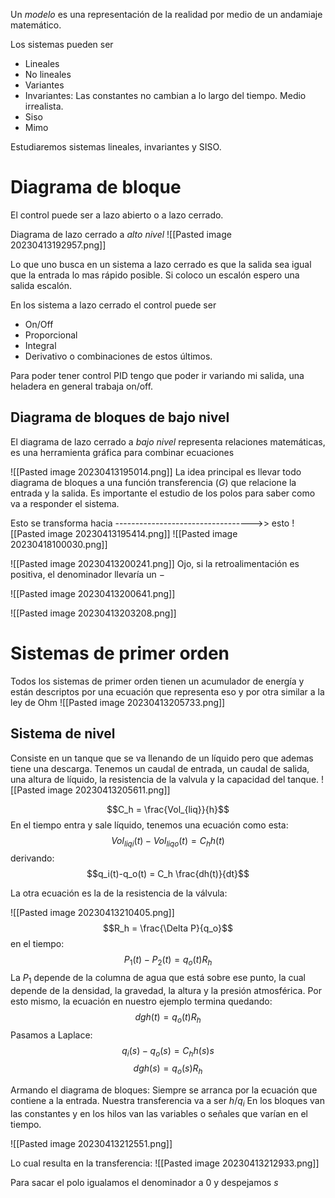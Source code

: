 
Un *modelo* es una representación de la realidad por medio de un andamiaje matemático.

Los sistemas pueden ser
- Lineales
- No lineales
- Variantes
- Invariantes: Las constantes no cambian a lo largo del tiempo. Medio irrealista.
- Siso
- Mimo

Estudiaremos sistemas lineales, invariantes y SISO.

# Diagrama de bloque

El control puede ser a lazo abierto o a lazo cerrado.

Diagrama de lazo cerrado a *alto nivel*
![[Pasted image 20230413192957.png]]

Lo que uno busca en un sistema a lazo cerrado es que la salida sea igual que la entrada lo mas rápido posible. Si coloco un escalón espero una salida escalón.

En los sistema a lazo cerrado el control puede ser
- On/Off
- Proporcional
- Integral
- Derivativo
o combinaciones de estos últimos.

Para poder tener control PID tengo que poder ir variando mi salida, una heladera en general trabaja on/off.

## Diagrama de bloques de bajo nivel

El diagrama de lazo cerrado a *bajo nivel* representa relaciones matemáticas, es una herramienta gráfica para combinar ecuaciones

![[Pasted image 20230413195014.png]]
La idea principal es llevar todo diagrama de bloques a una función transferencia ($G$) que relacione la entrada y la salida. Es importante el estudio de los polos para saber como va a responder el sistema.


Esto se transforma hacia ---------------------------------->> esto
![[Pasted image 20230413195414.png]]
![[Pasted image 20230418100030.png]]

![[Pasted image 20230413200241.png]]
Ojo, si la retroalimentación es positiva, el denominador llevaría un $-$

![[Pasted image 20230413200641.png]]

![[Pasted image 20230413203208.png]]

# Sistemas de primer orden

Todos los sistemas de primer orden tienen un acumulador de energía y están descriptos por una ecuación que representa eso y por otra similar a la ley de Ohm
![[Pasted image 20230413205733.png]]

## Sistema de nivel

Consiste en un tanque que se va llenando de un líquido pero que ademas tiene una descarga. Tenemos un caudal de entrada, un caudal de salida, una altura de líquido, la resistencia de la valvula y la capacidad del tanque.
![[Pasted image 20230413205611.png]]

$$C_h = \frac{Vol_{liq}}{h}$$
En el tiempo entra y sale líquido, tenemos una ecuación como esta:
$$Vol_{liqi}(t) - Vol_{liqo}(t) = C_hh(t)$$
derivando:
$$q_i(t)-q_o(t) = C_h \frac{dh(t)}{dt}$$

 
 

 La otra ecuación es la de la resistencia de la válvula:
 
 ![[Pasted image 20230413210405.png]]
 $$R_h = \frac{\Delta P}{q_o}$$
 en el tiempo: $$P_1(t) - P_2(t) = q_o(t)R_h$$
 La $P_1$ depende de la columna de agua que está sobre ese punto, la cual depende de la densidad, la gravedad, la altura y la presión atmosférica. Por esto mismo, la ecuación en nuestro ejemplo termina quedando: $$dgh(t) = q_o(t)R_h$$
 Pasamos a Laplace:
$$q_i(s)-q_o(s) = C_h h(s)s$$
$$dgh(s) = q_o(s)R_h$$

Armando el diagrama de bloques:
Siempre se arranca por la ecuación que contiene a la entrada. Nuestra transferencia va a ser $h/q_i$
En los bloques van las constantes y en los hilos van las variables o señales que varían en el tiempo.

![[Pasted image 20230413212551.png]]

Lo cual resulta en la transferencia:
![[Pasted image 20230413212933.png]]

Para sacar el polo igualamos el denominador a 0 y despejamos $s$
